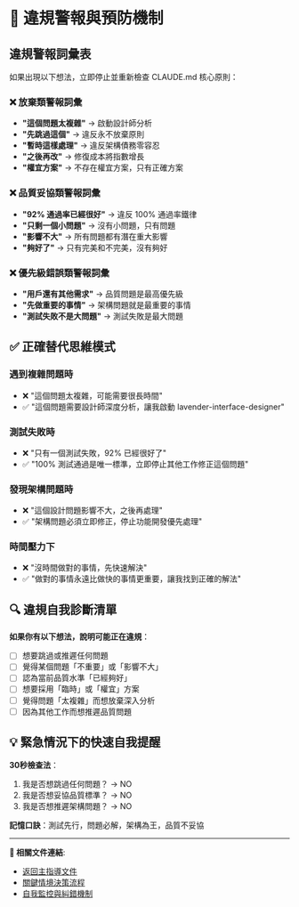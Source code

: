 # 🚨 違規警報與預防機制

## 違規警報詞彙表

如果出現以下想法，立即停止並重新檢查 CLAUDE.md 核心原則：

### ❌ 放棄類警報詞彙

- **"這個問題太複雜"** → 啟動設計師分析
- **"先跳過這個"** → 違反永不放棄原則
- **"暫時這樣處理"** → 違反架構債務零容忍
- **"之後再改"** → 修復成本將指數增長
- **"權宜方案"** → 不存在權宜方案，只有正確方案

### ❌ 品質妥協類警報詞彙

- **"92% 通過率已經很好"** → 違反 100% 通過率鐵律
- **"只剩一個小問題"** → 沒有小問題，只有問題
- **"影響不大"** → 所有問題都有潛在重大影響
- **"夠好了"** → 只有完美和不完美，沒有夠好

### ❌ 優先級錯誤類警報詞彙

- **"用戶還有其他需求"** → 品質問題是最高優先級
- **"先做重要的事情"** → 架構問題就是最重要的事情
- **"測試失敗不是大問題"** → 測試失敗是最大問題

## ✅ 正確替代思維模式

### 遇到複雜問題時

- ❌ "這個問題太複雜，可能需要很長時間"
- ✅ "這個問題需要設計師深度分析，讓我啟動 lavender-interface-designer"

### 測試失敗時

- ❌ "只有一個測試失敗，92% 已經很好了"
- ✅ "100% 測試通過是唯一標準，立即停止其他工作修正這個問題"

### 發現架構問題時

- ❌ "這個設計問題影響不大，之後再處理"
- ✅ "架構問題必須立即修正，停止功能開發優先處理"

### 時間壓力下

- ❌ "沒時間做對的事情，先快速解決"
- ✅ "做對的事情永遠比做快的事情更重要，讓我找到正確的解法"

## 🔍 違規自我診斷清單

**如果你有以下想法，說明可能正在違規**：

- [ ] 想要跳過或推遲任何問題
- [ ] 覺得某個問題「不重要」或「影響不大」
- [ ] 認為當前品質水準「已經夠好」
- [ ] 想要採用「臨時」或「權宜」方案
- [ ] 覺得問題「太複雜」而想放棄深入分析
- [ ] 因為其他工作而想推遲品質問題

## 💡 緊急情況下的快速自我提醒

**30秒檢查法**：

1. 我是否想跳過任何問題？ → NO
2. 我是否想妥協品質標準？ → NO
3. 我是否想推遲架構問題？ → NO

**記憶口訣**：測試先行，問題必解，架構為王，品質不妥協

---

**🔗 相關文件連結**:

- [返回主指導文件](../../CLAUDE.md)
- [關鍵情境決策流程](decision-workflows.md)
- [自我監控與糾錯機制](self-monitoring.md)
